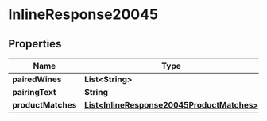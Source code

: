 

# InlineResponse20045

## Properties

Name | Type | Description | Notes
------------ | ------------- | ------------- | -------------
**pairedWines** | **List&lt;String&gt;** |  | 
**pairingText** | **String** |  | 
**productMatches** | [**List&lt;InlineResponse20045ProductMatches&gt;**](InlineResponse20045ProductMatches.md) |  | 



